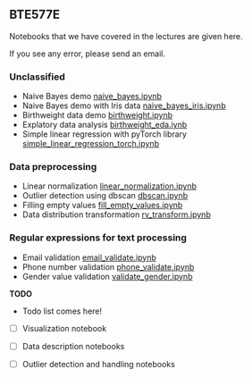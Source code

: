 ## BTE577E 

Notebooks that we have covered in the lectures are given here. 

If you see any error, please send an email.

### Unclassified
- Naive Bayes demo [naive_bayes.ipynb](notebooks/naive_bayes.ipynb)
- Naive Bayes demo with Iris data [naive_bayes_iris.ipynb](notebooks/naive_bayes_iris.ipynb)
- Birthweight data demo [birthweight.ipynb](notebooks/birthweight.ipynb)
- Explatory data analysis [birthweight_eda.iynb](notebooks/birthweight_eda.ipynb)
- Simple linear regression with pyTorch library [simple_linear_regression_torch.ipynb](scripts/simple_linear_regression_torch.ipynb)

### Data preprocessing
- Linear normalization [linear_normalization.ipynb](notebooks/linear_normalization.ipynb)
- Outlier detection using dbscan [dbscan.ipynb](notebooks/dbscan.ipynb)
- Filling empty values [fill_empty_values.ipynb](notebooks/fill_empty_values.ipynb)
- Data distribution transformation [rv_transform.ipynb](notebooks/rv_transform.ipynb)

### Regular expressions for text processing
- Email validation [email_validate.ipynb](notebooks/email_validate.ipynb)
- Phone number validation [phone_validate.ipynb](notebooks/phone_validate.ipynb)
- Gender value validation [validate_gender.ipynb](notebooks/validate_gender.ipynb)

**TODO**
- Todo list comes here!
- [ ] Visualization notebook
- [ ] Data description notebooks
- [ ] Outlier detection and handling notebooks 

